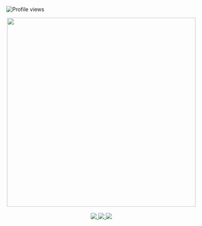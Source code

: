 ![Profile views](https://gpvc.arturio.dev/sandyrodriguesjs)

<div align="center">
  <a href="https://github.com/sandyrodriguesjs">
    <img src="Welcome.png" width="500">
  </a>
</div>
<br>
<div align="center">
  <a href="https://github.com/sandyrodriguesjs" target="_blank">
    <img src="https://img.shields.io/badge/GitHub-100000?style=for-the-badge&logo=github&logoColor=white" target="_blank">
  </a>
  <a href = "mailto:sandy.niic@gmail.com">
    <img src="https://img.shields.io/badge/Gmail-D14836?style=for-the-badge&logo=gmail&logoColor=white">
  </a>
  <a href="https://www.linkedin.com/in/sandy-rodrigues-do-nascimento-503459261/" target="_blank">
    <img src="https://img.shields.io/badge/-LinkedIn-%230077B5?style=for-the-badge&logo=linkedin&logoColor=white" target="_blank">
  </a>

